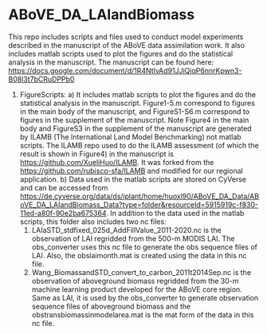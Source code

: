 # ABoVE_DA_LAIandBiomass
This repo includes scripts and files used to conduct model experiments described in the manuscript of the ABoVE data assimilation work. It also includes matlab scripts used to plot the figures and do the statistical analysis in the manuscript. The manuscript can be found here: https://docs.google.com/document/d/1R4NtlvAd91JJiQjqP6nnrKpwn3-B08l3t7bCRuDPPb0

1. FigureScripts:
 a) It includes matlab scripts to plot the figures and do the statistical analysis in the manuscript. Figure1-5.m correspond to figures in the main body of the manuscript, and FigureS1-S6.m correspond to figures in the supplement of the manuscript. Note Figure4 in the main body and FigureS3 in the supplement of the manuscript are generated by ILAMB (The International Land Model Benchmarking) not matlab scripts. The ILAMB repo used to do the ILAMB assessment (of which the result is shown in Figure4) in the manuscript is https://github.com/XueliHuo/ILAMB. It was forked from the https://github.com/rubisco-sfa/ILAMB and modified for our regional application. 
 b) Data used in the matlab scripts are stored on CyVerse and can be accessed from https://de.cyverse.org/data/ds/iplant/home/huoxl90/ABoVE_DA_Data/ABoVE_DA_LAIandBiomass_Data?type=folder&resourceId=5915919c-f830-11ed-a80f-90e2ba675364. In addition to the data used in the matlab scripts, this folder also includes two nc files: 
     1) LAIaSTD_stdfixed_025d_AddFillValue_2011-2020.nc is the observation of LAI regridded from the 500-m MODIS LAI. The obs_converter uses this nc file to generate the obs sequence files of LAI. Also, the obslaimonth.mat is created using the data in this nc file.
     2) Wang_BiomassandSTD_convert_to_carbon_2011t2014Sep.nc is the observation of aboveground biomass regridded from the 30-m machine learning product developed for the ABoVE core region. Same as LAI, it is used by the obs_converter to generate observation sequence files of aboveground biomass and the obstransbiomassinmodelarea.mat is the mat form of the data in this nc file.


